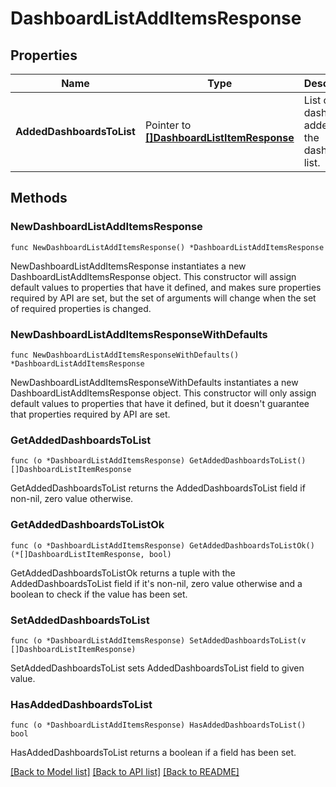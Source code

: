 # DashboardListAddItemsResponse

## Properties

Name | Type | Description | Notes
---- | ---- | ----------- | ------
**AddedDashboardsToList** | Pointer to [**[]DashboardListItemResponse**](DashboardListItemResponse.md) | List of dashboards added to the dashboard list. | [optional] 

## Methods

### NewDashboardListAddItemsResponse

`func NewDashboardListAddItemsResponse() *DashboardListAddItemsResponse`

NewDashboardListAddItemsResponse instantiates a new DashboardListAddItemsResponse object.
This constructor will assign default values to properties that have it defined,
and makes sure properties required by API are set, but the set of arguments
will change when the set of required properties is changed.

### NewDashboardListAddItemsResponseWithDefaults

`func NewDashboardListAddItemsResponseWithDefaults() *DashboardListAddItemsResponse`

NewDashboardListAddItemsResponseWithDefaults instantiates a new DashboardListAddItemsResponse object.
This constructor will only assign default values to properties that have it defined,
but it doesn't guarantee that properties required by API are set.

### GetAddedDashboardsToList

`func (o *DashboardListAddItemsResponse) GetAddedDashboardsToList() []DashboardListItemResponse`

GetAddedDashboardsToList returns the AddedDashboardsToList field if non-nil, zero value otherwise.

### GetAddedDashboardsToListOk

`func (o *DashboardListAddItemsResponse) GetAddedDashboardsToListOk() (*[]DashboardListItemResponse, bool)`

GetAddedDashboardsToListOk returns a tuple with the AddedDashboardsToList field if it's non-nil, zero value otherwise
and a boolean to check if the value has been set.

### SetAddedDashboardsToList

`func (o *DashboardListAddItemsResponse) SetAddedDashboardsToList(v []DashboardListItemResponse)`

SetAddedDashboardsToList sets AddedDashboardsToList field to given value.

### HasAddedDashboardsToList

`func (o *DashboardListAddItemsResponse) HasAddedDashboardsToList() bool`

HasAddedDashboardsToList returns a boolean if a field has been set.


[[Back to Model list]](../README.md#documentation-for-models) [[Back to API list]](../README.md#documentation-for-api-endpoints) [[Back to README]](../README.md)


